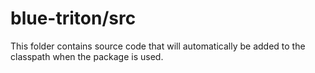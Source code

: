 # blue-triton/src

This folder contains source code that will automatically be added to the classpath when
the package is used.
